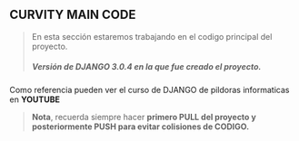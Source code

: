 ## CURVITY MAIN CODE

> En esta sección estaremos trabajando en el codigo principal del proyecto.
>
> ##### Versión de DJANGO 3.0.4 en la que fue creado el proyecto.

Como referencia pueden ver el curso de DJANGO de pildoras informaticas en **YOUTUBE**
> **Nota**, recuerda siempre hacer **primero PULL del proyecto y posteriormente PUSH para evitar colisiones de CODIGO.**
